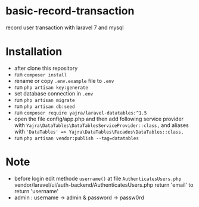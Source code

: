 # basic-record-transaction
record user transaction with laravel 7 and mysql

# Installation
- after clone this repository
- run `composer install`
- rename or copy `.env.example` file to `.env`
- run `php artisan key:generate`
- set database connection in `.env`
- run `php artisan migrate`
- run `php artisan db:seed`
- run `composer require yajra/laravel-datatables:^1.5`
- open the file config/app.php and then add following service provider with `Yajra\DataTables\DataTablesServiceProvider::class,` and aliases with `'DataTables' => Yajra\DataTables\Facades\DataTables::class,`
- run `php artisan vendor:publish --tag=datatables`

# Note
- before login edit methode `username()` at file `AuthenticatesUsers.php` vendor/laravel/ui/auth-backend/AuthenticatesUsers.php return 'email' to return 'username'
- admin : username -> admin & password -> passw0rd

